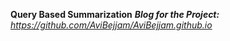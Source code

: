 **Query Based Summarization**
***Blog for the Project:***
*https://github.com/AviBejjam/AviBejjam.github.io*
